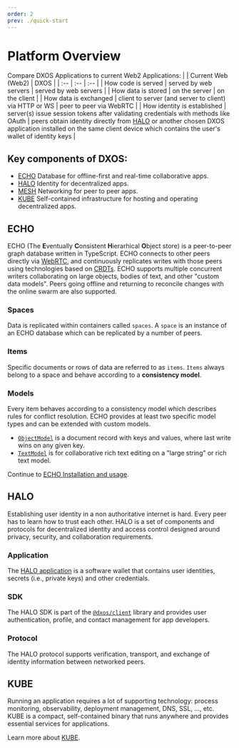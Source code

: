 ```yaml
---
order: 2
prev: ./quick-start
---
```


# Platform Overview

Compare DXOS Applications to current Web2 Applications:
| | Current Web (Web2) | DXOS |
| :-- | :-- | :-- |
| How code is served | served by web servers | served by web servers |
| How data is stored | on the server | on the client |
| How data is exchanged | client to server (and server to client) via HTTP or WS | peer to peer via WebRTC |
| How identity is established | server(s) issue session tokens after validating credentials with methods like OAuth | peers obtain identity directly from [HALO]() or another chosen DXOS application installed on the same client device which contains the user's wallet of identity keys |

## Key components of DXOS:

*   [ECHO](#echo) Database for offline-first and real-time collaborative apps.
*   [HALO](#halo) Identity for decentralized apps.
*   [MESH](#mesh) Networking for peer to peer apps.
*   [KUBE](#kube) Self-contained infrastructure for hosting and operating decentralized apps.

## ECHO

ECHO (The **E**ventually **C**onsistent **H**ierarhical **O**bject store) is a peer-to-peer graph database written in TypeScript. ECHO connects to other peers directly via [WebRTC](https://en.wikipedia.org/wiki/WebRTC), and continuously replicates writes with those peers using technologies based on [CRDTs](https://en.wikipedia.org/wiki/Conflict-free_replicated_data_type). ECHO supports multiple concurrent writers collaborating on large objects, bodies of text, and other "custom data models". Peers going offline and returning to reconcile changes with the online swarm are also supported.

### Spaces

Data is replicated within containers called `spaces`. A `space` is an instance of an ECHO database which can be replicated by a number of peers.

### Items

Specific documents or rows of data are referred to as `items`. `Items` always belong to a space and behave according to a **consistency model**.

### Models

Every item behaves according to a consistency model which describes rules for conflict resolution. ECHO provides at least two specific model types and can be extended with custom models.

*   [`ObjectModel`](../api/@dxos/client/classes/ObjectModel) is a document record with keys and values, where last write wins on any given key.
*   [`TextModel`](../api/@dxos/text-model/classes/TextModel) is for collaborative rich text editing on a "large string" or rich text model.

Continue to [ECHO Installation and usage](echo/installation).

## HALO

Establishing user identity in a non authoritative internet is hard. Every peer has to learn how to trust each other. HALO is a set of components and protocols for decentralized identity and access control designed around privacy, security, and collaboration requirements.

### Application

The [HALO application](https://halo.dxos.org) is a software wallet that contains user identities, secrets (i.e., private keys) and other credentials.

### SDK

The HALO SDK is part of the [`@dxos/client`](https://www.npmjs.com/package/@dxos/client) library and provides user authentication, profile, and contact management for app developers.

### Protocol

The HALO protocol supports verification, transport, and exchange of identity information between networked peers.

## KUBE

Running an application requires a lot of supporting technology: process monitoring, observability, deployment management, DNS, SSL, ..., etc. KUBE is a compact, self-contained binary that runs anywhere and provides essential services for applications.

Learn more about [KUBE](kube).
